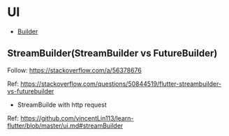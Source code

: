# UI
- [Builder](#streamBuilder)

## StreamBuilder(StreamBuilder vs FutureBuilder)
Follow: https://stackoverflow.com/a/56378676

Ref: https://stackoverflow.com/questions/50844519/flutter-streambuilder-vs-futurebuilder

- StreamBuilde with http request

Ref: https://github.com/vincentLin113/learn-flutter/blob/master/ui.md#streamBuilder

